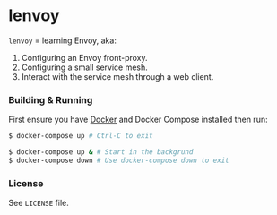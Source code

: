 # lenvoy

`lenvoy` = learning Envoy, aka:

1. Configuring an Envoy front-proxy.
2. Configuring a small service mesh.
3. Interact with the service mesh through a web client.

### Building & Running

First ensure you have [Docker](https://www.docker.com/) and Docker Compose installed then run:

```sh
$ docker-compose up # Ctrl-C to exit

$ docker-compose up & # Start in the backgrund
$ docker-compose down # Use docker-compose down to exit
```

### License

See `LICENSE` file.
